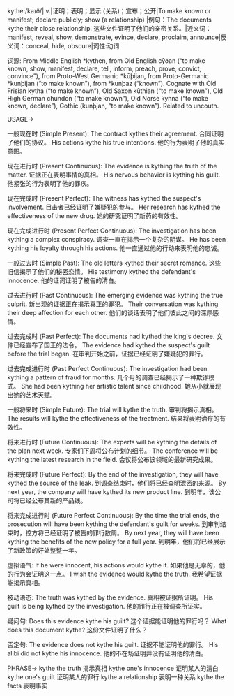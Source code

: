kythe:/kaɪð/| v.|证明；表明；显示 (关系)；宣布；公开|To make known or manifest; declare publicly; show (a relationship) |例句：The documents kythe their close relationship. 这些文件证明了他们的亲密关系。|近义词：manifest, reveal, show, demonstrate, evince, declare, proclaim, announce|反义词：conceal, hide, obscure|词性:动词

词源:
From Middle English *kythen, from Old English cȳðan (“to make known, show, manifest, declare, tell, inform, preach, prove, convict, convince”), from Proto-West Germanic *kūþijan, from Proto-Germanic *kunþijan (“to make known”), from *kunþaz (“known”). Cognate with Old Frisian kytha (“to make known”), Old Saxon kūthian (“to make known”), Old High German chundōn (“to make known”), Old Norse kynna (“to make known, declare”), Gothic (kunþjan, “to make known”). Related to uncouth.

USAGE->

一般现在时 (Simple Present):
The contract kythes their agreement.  合同证明了他们的协议。
His actions kythe his true intentions. 他的行为表明了他的真实意图。


现在进行时 (Present Continuous):
The evidence is kything the truth of the matter.  证据正在表明事情的真相。
His nervous behavior is kything his guilt. 他紧张的行为表明了他的罪疚。


现在完成时 (Present Perfect):
The witness has kythed the suspect's involvement. 目击者已经证明了嫌疑犯的参与。
Her research has kythed the effectiveness of the new drug. 她的研究证明了新药的有效性。


现在完成进行时 (Present Perfect Continuous):
The investigation has been kything a complex conspiracy. 调查一直在揭示一个复杂的阴谋。
He has been kything his loyalty through his actions. 他一直通过他的行动来表明他的忠诚。


一般过去时 (Simple Past):
The old letters kythed their secret romance.  这些旧信揭示了他们的秘密恋情。
His testimony kythed the defendant's innocence. 他的证词证明了被告的清白。


过去进行时 (Past Continuous):
The emerging evidence was kything the true culprit.  新出现的证据正在揭示真正的罪犯。
Their conversation was kything their deep affection for each other. 他们的谈话表明了他们彼此之间的深厚感情。


过去完成时 (Past Perfect):
The documents had kythed the king's decree. 文件已经宣布了国王的法令。
The evidence had kythed the suspect's guilt before the trial began.  在审判开始之前，证据已经证明了嫌疑犯的罪行。


过去完成进行时 (Past Perfect Continuous):
The investigation had been kything a pattern of fraud for months.  几个月的调查已经揭示了一种欺诈模式。
She had been kything her artistic talent since childhood. 她从小就展现出她的艺术天赋。



一般将来时 (Simple Future):
The trial will kythe the truth.  审判将揭示真相。
The results will kythe the effectiveness of the treatment. 结果将表明治疗的有效性。


将来进行时 (Future Continuous):
The experts will be kything the details of the plan next week.  专家们下周将公布计划的细节。
The conference will be kything the latest research in the field. 会议将公布该领域的最新研究成果。


将来完成时 (Future Perfect):
By the end of the investigation, they will have kythed the source of the leak.  到调查结束时，他们将已经查明泄密的来源。
By next year, the company will have kythed its new product line. 到明年，该公司将已经公布其新的产品线。


将来完成进行时 (Future Perfect Continuous):
By the time the trial ends, the prosecution will have been kything the defendant's guilt for weeks.  到审判结束时，控方将已经证明了被告的罪行数周。
By next year, they will have been kything the benefits of the new policy for a full year. 到明年，他们将已经展示了新政策的好处整整一年。


虚拟语气:
If he were innocent, his actions would kythe it. 如果他是无辜的，他的行为会证明这一点。
I wish the evidence would kythe the truth. 我希望证据能揭示真相。


被动语态:
The truth was kythed by the evidence. 真相被证据所证明。
His guilt is being kythed by the investigation.  他的罪行正在被调查所证实。


疑问句:
Does this evidence kythe his guilt? 这个证据能证明他的罪行吗？
What does this document kythe? 这份文件证明了什么？


否定句:
The evidence does not kythe his guilt. 证据不能证明他的罪行。
His alibi did not kythe his innocence. 他的不在场证明并没有证明他的清白。



PHRASE->
kythe the truth  揭示真相
kythe one's innocence 证明某人的清白
kythe one's guilt  证明某人的罪行
kythe a relationship  表明一种关系
kythe the facts  表明事实


